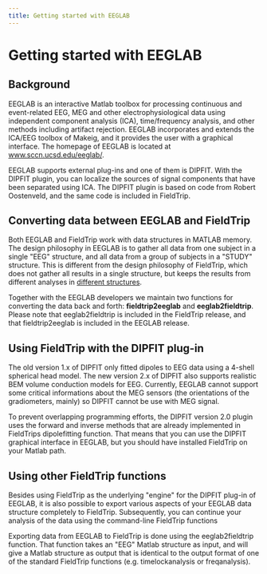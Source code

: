 ```yaml
---
title: Getting started with EEGLAB
---
```


# Getting started with EEGLAB

## Background

EEGLAB is an interactive Matlab toolbox for processing continuous and event-related EEG, MEG and other electrophysiological data using independent component analysis (ICA), time/frequency analysis, and other methods including artifact rejection. EEGLAB incorporates and extends the ICA/EEG toolbox of Makeig, and it provides the user with a graphical interface. The homepage of EEGLAB is located at www.sccn.ucsd.edu/eeglab/.

EEGLAB supports external plug-ins and one of them is DIPFIT. With the DIPFIT plugin, you can localize the sources of signal components that have been separated using ICA. The DIPFIT plugin is based on code from Robert Oostenveld, and the same code is included in FieldTrip.

## Converting data between EEGLAB and FieldTrip

Both EEGLAB and FieldTrip work with data structures in MATLAB memory. The design philosophy in EEGLAB is to gather all data from one subject in a single "EEG" structure, and all data from a group of subjects in a "STUDY" structure. This is different from the design philosophy of FieldTrip, which does not gather all results in a single structure, but keeps the results from different analyses in [different structures](/faq/how_are_the_various_data_structures_defined).

Together with the EEGLAB developers we maintain two functions for converting the data back and forth: **fieldtrip2eeglab** and **eeglab2fieldtrip**. Please note that eeglab2fieldtrip is included in the FieldTrip release, and that fieldtrip2eeglab is included in the EEGLAB release. 

## Using FieldTrip with the DIPFIT plug-in

The old version 1.x of DIPFIT only fitted dipoles to EEG data using a 4-shell spherical head model. The new version 2.x of DIPFIT also supports realistic BEM volume conduction models for EEG. Currently, EEGLAB cannot support some critical informations about the MEG sensors (the orientations of the gradiometers, mainly) so DIPFIT cannot be use with MEG signal.

To prevent overlapping programming efforts, the DIPFIT version 2.0 plugin uses the forward and inverse methods that are already implemented in FieldTrips dipolefitting function. That means that you can use the DIPFIT graphical interface in EEGLAB, but you should have installed FieldTrip on your Matlab path.

## Using other FieldTrip functions

Besides using FieldTrip as the underlying "engine" for the DIPFIT plug-in of EEGLAB, it is also possible to export various aspects of your EEGLAB data structure completely to FieldTrip. Subsequently, you can continue your analysis of the data using the command-line FieldTrip functions

 
Exporting data from EEGLAB to FieldTrip is done using the eeglab2fieldtrip function. That function takes an "EEG" Matlab structure as input, and will give a Matlab structure as output that is identical to the output format of one of the standard FieldTrip functions (e.g. timelockanalysis or freqanalysis).


